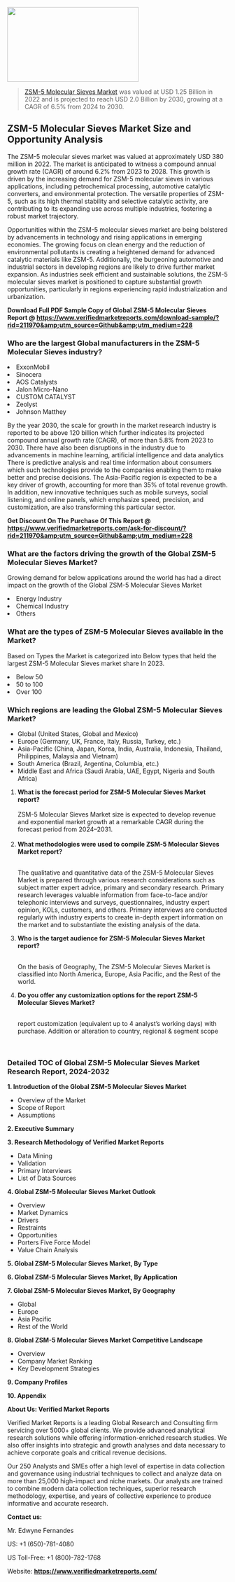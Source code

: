 <img src="https://ffe5etoiles.com/wp-content/uploads/2024/12/MST1-300x171.png" alt="" width="300" height="171" class="alignnone size-medium wp-image-20088" /><blockquote><p><p><a href="https://www.verifiedmarketreports.com/download-sample/?rid=211970&utm_source=Github&utm_medium=228" target="_blank">ZSM-5 Molecular Sieves Market</a> was valued at USD 1.25 Billion in 2022 and is projected to reach USD 2.0 Billion by 2030, growing at a CAGR of 6.5% from 2024 to 2030.</p></blockquote><p><h2>ZSM-5 Molecular Sieves Market Size and Opportunity Analysis</h2> <p>The ZSM-5 molecular sieves market was valued at approximately USD 380 million in 2022. The market is anticipated to witness a compound annual growth rate (CAGR) of around 6.2% from 2023 to 2028. This growth is driven by the increasing demand for ZSM-5 molecular sieves in various applications, including petrochemical processing, automotive catalytic converters, and environmental protection. The versatile properties of ZSM-5, such as its high thermal stability and selective catalytic activity, are contributing to its expanding use across multiple industries, fostering a robust market trajectory.</p> <p>Opportunities within the ZSM-5 molecular sieves market are being bolstered by advancements in technology and rising applications in emerging economies. The growing focus on clean energy and the reduction of environmental pollutants is creating a heightened demand for advanced catalytic materials like ZSM-5. Additionally, the burgeoning automotive and industrial sectors in developing regions are likely to drive further market expansion. As industries seek efficient and sustainable solutions, the ZSM-5 molecular sieves market is positioned to capture substantial growth opportunities, particularly in regions experiencing rapid industrialization and urbanization.</p> </p><p class=""><strong>Download Full PDF Sample Copy of Global ZSM-5 Molecular Sieves Report @ <a href="https://www.verifiedmarketreports.com/download-sample/?rid=211970&amp;utm_source=Github&amp;utm_medium=228" target="_blank">https://www.verifiedmarketreports.com/download-sample/?rid=211970&amp;utm_source=Github&amp;utm_medium=228</a></strong></p><h3 id="" class="">Who are the largest Global manufacturers in the ZSM-5 Molecular Sieves industry?</h3><p><li>ExxonMobil</li><li> Sinocera</li><li> AOS Catalysts</li><li> Jalon Micro-Nano</li><li> CUSTOM CATALYST</li><li> Zeolyst</li><li> Johnson Matthey</li></p><div class=""><div class="" dir="" data-message-author-role="" data-message-id="" data-message-model-slug=""><div class=""><div class=""><div class=""><div class="" dir="" data-message-author-role="" data-message-id="" data-message-model-slug=""><div class=""><div class=""><p>By the year 2030, the scale for growth in the market research industry is reported to be above 120 billion which further indicates its projected compound annual growth rate (CAGR), of more than 5.8% from 2023 to 2030. There have also been disruptions in the industry due to advancements in machine learning, artificial intelligence and data analytics There is predictive analysis and real time information about consumers which such technologies provide to the companies enabling them to make better and precise decisions. The Asia-Pacific region is expected to be a key driver of growth, accounting for more than 35% of total revenue growth. In addition, new innovative techniques such as mobile surveys, social listening, and online panels, which emphasize speed, precision, and customization, are also transforming this particular sector.</p><p><strong>Get Discount On The Purchase Of This Report @&nbsp; <a href="https://www.verifiedmarketreports.com/ask-for-discount/?rid=211970&amp;utm_source=Github&amp;utm_medium=228" target="_blank">https://www.verifiedmarketreports.com/ask-for-discount/?rid=211970&amp;utm_source=Github&amp;utm_medium=228</a></strong></p></div></div></div></div></div></div></div></div><h3 id="" class="">What are the factors driving the growth of the Global ZSM-5 Molecular Sieves Market?</h3><p id="" class="">Growing demand for below applications around the world has had a direct impact on the growth of the Global ZSM-5 Molecular Sieves Market</p><p id="" class=""><li>Energy Industry</li><li> Chemical Industry</li><li> Others</li></p><h3 id="" class="">What are the types of ZSM-5 Molecular Sieves available in the Market?</h3><p id="" class="">Based on Types the Market is categorized into Below types that held the largest ZSM-5 Molecular Sieves market share In 2023.</p><p id="" class=""><li>Below 50</li><li> 50 to 100</li><li> Over 100</li></p><h3 id="" class="">Which regions are leading the Global ZSM-5 Molecular Sieves Market?</h3><ul><li>Global (United States, Global and Mexico)</li><li>Europe (Germany, UK, France, Italy, Russia, Turkey, etc.)</li><li>Asia-Pacific (China, Japan, Korea, India, Australia, Indonesia, Thailand, Philippines, Malaysia and Vietnam)</li><li>South America (Brazil, Argentina, Columbia, etc.)</li><li>Middle East and Africa (Saudi Arabia, UAE, Egypt, Nigeria and South Africa)</li></ul><p><ol><li><strong>What is the forecast period for ZSM-5 Molecular Sieves Market report?<br /></strong><br /><span data-sheets-root="1" data-sheets-value="{&quot;1&quot;:2,&quot;2&quot;:&quot;XXXX size is expected to develop revenue and exponential market growth at a remarkable CAGR during the forecast period from 2024&ndash;2030.&quot;}" data-sheets-userformat="{&quot;2&quot;:12674,&quot;4&quot;:{&quot;1&quot;:2,&quot;2&quot;:16776960},&quot;10&quot;:2,&quot;11&quot;:0,&quot;15&quot;:&quot;Arial&quot;,&quot;16&quot;:12}">ZSM-5 Molecular Sieves Market size is expected to develop revenue and exponential market growth at a remarkable CAGR during the forecast period from 2024&ndash;2031.</span><br /><br /></li><li><strong>What methodologies were used to compile ZSM-5 Molecular Sieves Market report?<br /><br /></strong><p>The qualitative and quantitative data of the&nbsp;ZSM-5 Molecular Sieves Market is prepared through various research considerations such as subject matter expert advice, primary and secondary research. Primary research leverages valuable information from face-to-face and/or telephonic interviews and surveys, questionnaires, industry expert opinion, KOLs, customers, and others. Primary interviews are conducted regularly with industry experts to create in-depth expert information on the market and to substantiate the existing analysis of the data.&nbsp;</p></li><li><strong>Who is the target audience for ZSM-5 Molecular Sieves Market report?<br /><br /></strong><p>On the basis of Geography, The&nbsp;ZSM-5 Molecular Sieves Market is classified into North America, Europe, Asia Pacific, and the Rest of the world.</p></li><li><strong>Do you offer any customization options for the report ZSM-5 Molecular Sieves Market?<br /><br /></strong><p>report customization (equivalent up to 4 analyst&rsquo;s working days) with purchase. Addition or alteration to country, regional &amp; segment scope</p><p>&nbsp;</p></li></ol></p><h3 id="" class="">Detailed TOC of Global ZSM-5 Molecular Sieves Market Research Report, 2024-2032</h3><p id="" class=""><strong>1. Introduction of the Global ZSM-5 Molecular Sieves Market</strong></p><ul><li>Overview of the Market</li><li>Scope of Report</li><li>Assumptions</li></ul><p id="" class=""><strong>2. Executive Summary</strong></p><p id="" class=""><strong>3. Research Methodology of&nbsp;Verified Market Reports</strong></p><ul><li>Data Mining</li><li>Validation</li><li>Primary Interviews</li><li>List of Data Sources</li></ul><p id="" class=""><strong>4. Global ZSM-5 Molecular Sieves Market Outlook</strong></p><ul><li>Overview</li><li>Market Dynamics</li><li>Drivers</li><li>Restraints</li><li>Opportunities</li><li>Porters Five Force Model</li><li>Value Chain Analysis</li></ul><p id="" class=""><strong>5. Global ZSM-5 Molecular Sieves Market, By&nbsp;Type</strong></p><p id="" class=""><strong>6. Global ZSM-5 Molecular Sieves Market, By Application</strong></p><p id="" class=""><strong>7. Global ZSM-5 Molecular Sieves Market, By Geography</strong></p><ul><li>Global</li><li>Europe</li><li>Asia Pacific</li><li>Rest of the World</li></ul><p id="" class=""><strong>8. Global ZSM-5 Molecular Sieves Market Competitive Landscape</strong></p><ul><li>Overview</li><li>Company Market Ranking</li><li>Key Development Strategies</li></ul><p id="" class=""><strong>9. Company Profiles</strong></p><p id="" class=""><strong>10. Appendix</strong></p><p id="" class=""><strong>About Us: Verified Market Reports</strong></p><p id="" class="">Verified Market Reports is a leading Global Research and Consulting firm servicing over 5000+ global clients. We provide advanced analytical research solutions while offering information-enriched research studies. We also offer insights into strategic and growth analyses and data necessary to achieve corporate goals and critical revenue decisions.</p><p id="" class="">Our 250 Analysts and SMEs offer a high level of expertise in data collection and governance using industrial techniques to collect and analyze data on more than 25,000 high-impact and niche markets. Our analysts are trained to combine modern data collection techniques, superior research methodology, expertise, and years of collective experience to produce informative and accurate research.</p><p id="" class=""><strong>Contact us:</strong></p><p id="" class="">Mr. Edwyne Fernandes</p><p id="" class="">US: +1 (650)-781-4080</p><p id="" class="">US Toll-Free: +1 (800)-782-1768</p><p id="" class="">Website: <a target="" data-test-app-aware-link=""><strong>https://www.verifiedmarketreports.com/</strong></a></p>
